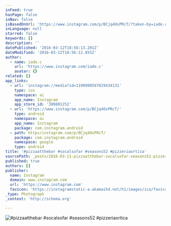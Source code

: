 ```yaml
---
inFeed: true
hasPage: false
inNav: false
isBasedOnUrl: 'https://www.instagram.com/p/BCjq4OsPRcT/?taken-by=iade.c'
inLanguage: null
starred: false
keywords: []
description: ''
datePublished: '2016-03-12T18:56:13.201Z'
dateModified: '2016-03-12T18:56:12.855Z'
author:
  - name: iade.c
    url: 'https://www.instagram.com/iade.c'
    avatar: {}
related: []
app_links:
  - url: 'instagram://media?id=1198990507829434131'
    type: ios
    namespace: ai
    app_name: Instagram
    app_store_id: '389801252'
  - url: 'https://www.instagram.com/p/BCjq4OsPRcT/'
    type: android
    namespace: ai
    app_name: Instagram
    package: com.instagram.android
  - path: https/instagram.com/p/BCjq4OsPRcT/
    package: com.instagram.android
    namespace: google
    type: android
title: '#pizzaatthebar #socalsofar #seasons52 #pizzeriaortica'
sourcePath: _posts/2016-03-11-pizzaatthebar-socalsofar-seasons52-pizzeriaortica.md
published: true
authors: []
publisher:
  name: Instagram
  domain: www.instagram.com
  url: 'https://www.instagram.com'
  favicon: 'https://instagramstatic-a.akamaihd.net/h1/images/ico/favicon.ico/7cdab0872b15.ico'
_type: Photograph
_context: 'http://schema.org'

---
```

![#pizzaatthebar #socalsofar #seasons52 #pizzeriaortica](https://s3-us-west-2.amazonaws.com/the-grid-img/p/8f23771e2b1e1711a7fdd08d874cb061bc2b8c3c.jpg)